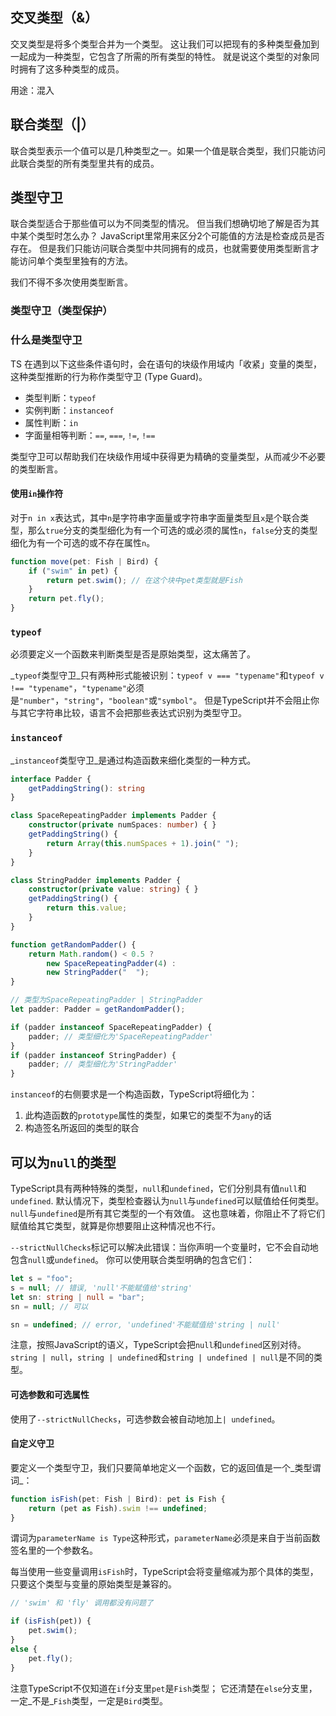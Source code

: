 ## 交叉类型（&）

交叉类型是将多个类型合并为一个类型。 这让我们可以把现有的多种类型叠加到一起成为一种类型，它包含了所需的所有类型的特性。 就是说这个类型的对象同时拥有了这多种类型的成员。

用途：混入

## 联合类型（|）

联合类型表示一个值可以是几种类型之一。如果一个值是联合类型，我们只能访问此联合类型的所有类型里共有的成员。

## 类型守卫

联合类型适合于那些值可以为不同类型的情况。 但当我们想确切地了解是否为其中某个类型时怎么办？ JavaScript里常用来区分2个可能值的方法是检查成员是否存在。 但是我们只能访问联合类型中共同拥有的成员，也就需要使用类型断言才能访问单个类型里独有的方法。

我们不得不多次使用类型断言。

### 类型守卫（类型保护）

### 什么是类型守卫

TS 在遇到以下这些条件语句时，会在语句的块级作用域内「收紧」变量的类型，这种类型推断的行为称作类型守卫 (Type Guard)。

- 类型判断：`typeof`
- 实例判断：`instanceof`
- 属性判断：`in`
- 字面量相等判断：`==`, `===`, `!=`, `!==`

类型守卫可以帮助我们在块级作用域中获得更为精确的变量类型，从而减少不必要的类型断言。

#### 使用`in`操作符

对于`n in x`表达式，其中`n`是字符串字面量或字符串字面量类型且`x`是个联合类型，那么`true`分支的类型细化为有一个可选的或必须的属性`n`，`false`分支的类型细化为有一个可选的或不存在属性`n`。

```ts
function move(pet: Fish | Bird) {
    if ("swim" in pet) {
        return pet.swim(); // 在这个块中pet类型就是Fish
    }
    return pet.fly();
}
```

### `typeof`

必须要定义一个函数来判断类型是否是原始类型，这太痛苦了。

_`typeof`类型守卫_只有两种形式能被识别：`typeof v === "typename"`和`typeof v !== "typename"`，`"typename"`必须是`"number"`，`"string"`，`"boolean"`或`"symbol"`。 但是TypeScript并不会阻止你与其它字符串比较，语言不会把那些表达式识别为类型守卫。

### `instanceof`

_`instanceof`类型守卫_是通过构造函数来细化类型的一种方式。

```ts
interface Padder {
    getPaddingString(): string
}

class SpaceRepeatingPadder implements Padder {
    constructor(private numSpaces: number) { }
    getPaddingString() {
        return Array(this.numSpaces + 1).join(" ");
    }
}

class StringPadder implements Padder {
    constructor(private value: string) { }
    getPaddingString() {
        return this.value;
    }
}

function getRandomPadder() {
    return Math.random() < 0.5 ?
        new SpaceRepeatingPadder(4) :
        new StringPadder("  ");
}

// 类型为SpaceRepeatingPadder | StringPadder
let padder: Padder = getRandomPadder();

if (padder instanceof SpaceRepeatingPadder) {
    padder; // 类型细化为'SpaceRepeatingPadder'
}
if (padder instanceof StringPadder) {
    padder; // 类型细化为'StringPadder'
}

```



`instanceof`的右侧要求是一个构造函数，TypeScript将细化为：

1. 此构造函数的`prototype`属性的类型，如果它的类型不为`any`的话
2. 构造签名所返回的类型的联合

## 可以为`null`的类型

TypeScript具有两种特殊的类型，`null`和`undefined`，它们分别具有值`null`和`undefined`.  默认情况下，类型检查器认为`null`与`undefined`可以赋值给任何类型。 `null`与`undefined`是所有其它类型的一个有效值。 这也意味着，你阻止不了将它们赋值给其它类型，就算是你想要阻止这种情况也不行。

`--strictNullChecks`标记可以解决此错误：当你声明一个变量时，它不会自动地包含`null`或`undefined`。 你可以使用联合类型明确的包含它们：

```ts
let s = "foo";
s = null; // 错误, 'null'不能赋值给'string'
let sn: string | null = "bar";
sn = null; // 可以

sn = undefined; // error, 'undefined'不能赋值给'string | null'
```

注意，按照JavaScript的语义，TypeScript会把`null`和`undefined`区别对待。 `string | null`，`string | undefined`和`string | undefined | null`是不同的类型。

#### 可选参数和可选属性

使用了`--strictNullChecks`，可选参数会被自动地加上`| undefined`。

#### 自定义守卫

要定义一个类型守卫，我们只要简单地定义一个函数，它的返回值是一个_类型谓词_：

```ts
function isFish(pet: Fish | Bird): pet is Fish {
    return (pet as Fish).swim !== undefined;
}
```

谓词为`parameterName is Type`这种形式，`parameterName`必须是来自于当前函数签名里的一个参数名。

每当使用一些变量调用`isFish`时，TypeScript会将变量缩减为那个具体的类型，只要这个类型与变量的原始类型是兼容的。

```ts
// 'swim' 和 'fly' 调用都没有问题了

if (isFish(pet)) {
    pet.swim();
}
else {
    pet.fly();
}
```

注意TypeScript不仅知道在`if`分支里`pet`是`Fish`类型； 它还清楚在`else`分支里，一定_不是_`Fish`类型，一定是`Bird`类型。